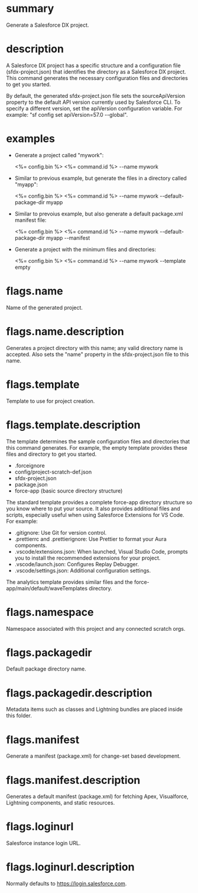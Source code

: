 # summary

Generate a Salesforce DX project.

# description

A Salesforce DX project has a specific structure and a configuration file (sfdx-project.json) that identifies the directory as a Salesforce DX project. This command generates the necessary configuration files and directories to get you started.

By default, the generated sfdx-project.json file sets the sourceApiVersion property to the default API version currently used by Salesforce CLI. To specify a different version, set the apiVersion configuration variable. For example: "sf config set apiVersion=57.0 --global".

# examples

- Generate a project called "mywork":

  <%= config.bin %> <%= command.id %> --name mywork

- Similar to previous example, but generate the files in a directory called "myapp":

  <%= config.bin %> <%= command.id %> --name mywork --default-package-dir myapp

- Similar to prevoius example, but also generate a default package.xml manifest file:

  <%= config.bin %> <%= command.id %> --name mywork --default-package-dir myapp --manifest

- Generate a project with the minimum files and directories:

  <%= config.bin %> <%= command.id %> --name mywork --template empty

# flags.name

Name of the generated project.

# flags.name.description

Generates a project directory with this name; any valid directory name is accepted. Also sets the "name" property in the sfdx-project.json file to this name.

# flags.template

Template to use for project creation.

# flags.template.description

The template determines the sample configuration files and directories that this command generates. For example, the empty template provides these files and directory to get you started.

- .forceignore
- config/project-scratch-def.json
- sfdx-project.json
- package.json
- force-app (basic source directory structure)

The standard template provides a complete force-app directory structure so you know where to put your source. It also provides additional files and scripts, especially useful when using Salesforce Extensions for VS Code. For example:

- .gitignore: Use Git for version control.
- .prettierrc and .prettierignore: Use Prettier to format your Aura components.
- .vscode/extensions.json: When launched, Visual Studio Code, prompts you to install the recommended extensions for your project.
- .vscode/launch.json: Configures Replay Debugger.
- .vscode/settings.json: Additional configuration settings.

The analytics template provides similar files and the force-app/main/default/waveTemplates directory.

# flags.namespace

Namespace associated with this project and any connected scratch orgs.

# flags.packagedir

Default package directory name.

# flags.packagedir.description

Metadata items such as classes and Lightning bundles are placed inside this folder.

# flags.manifest

Generate a manifest (package.xml) for change-set based development.

# flags.manifest.description

Generates a default manifest (package.xml) for fetching Apex, Visualforce, Lightning components, and static resources.

# flags.loginurl

Salesforce instance login URL.

# flags.loginurl.description

Normally defaults to https://login.salesforce.com.
